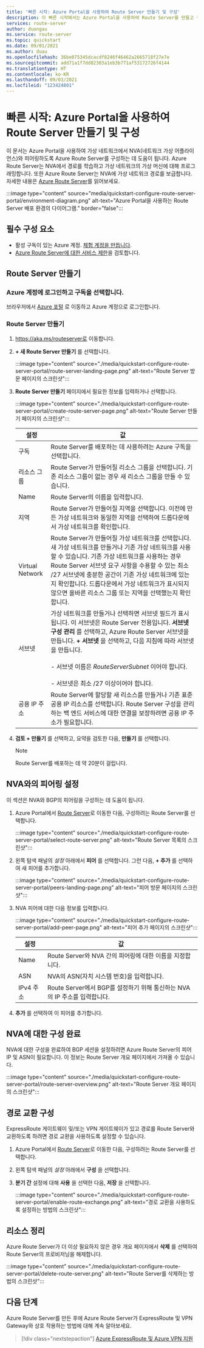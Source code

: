 ```yaml
---
title: '빠른 시작: Azure Portal을 사용하여 Route Server 만들기 및 구성'
description: 이 빠른 시작에서는 Azure Portal을 사용하여 Route Server를 만들고 구성하는 방법을 알아봅니다.
services: route-server
author: duongau
ms.service: route-server
ms.topic: quickstart
ms.date: 09/01/2021
ms.author: duau
ms.openlocfilehash: 36be075345dcacdf8246f46462a2665718f27e7e
ms.sourcegitcommit: add71a1f7dd82303a1eb3b771af53172726f4144
ms.translationtype: HT
ms.contentlocale: ko-KR
ms.lasthandoff: 09/03/2021
ms.locfileid: "123424801"
---
```

# <a name="quickstart-create-and-configure-route-server-using-the-azure-portal"></a>빠른 시작: Azure Portal을 사용하여 Route Server 만들기 및 구성

이 문서는 Azure Portal을 사용하여 가상 네트워크에서 NVA(네트워크 가상 어플라이언스)와 피어링하도록 Azure Route Server를 구성하는 데 도움이 됩니다. Azure Route Server는 NVA에서 경로를 학습하고 가상 네트워크의 가상 머신에 대해 프로그래밍합니다. 또한 Azure Route Server는 NVA에 가상 네트워크 경로를 보급합니다. 자세한 내용은 [Azure Route Server](overview.md)를 읽어보세요.

:::image type="content" source="media/quickstart-configure-route-server-portal/environment-diagram.png" alt-text="Azure Portal을 사용하는 Route Server 배포 환경의 다이어그램." border="false":::

## <a name="prerequisites"></a>필수 구성 요소

* 활성 구독이 있는 Azure 계정. [체험 계정을 만듭니다](https://azure.microsoft.com/free/?WT.mc_id=A261C142F).
* [Azure Route Server에 대한 서비스 제한](route-server-faq.md#limitations)을 검토합니다.

## <a name="create-a-route-server"></a>Route Server 만들기

### <a name="sign-in-to-your-azure-account-and-select-your-subscription"></a>Azure 계정에 로그인하고 구독을 선택합니다.

브라우저에서 [Azure 포털](https://portal.azure.com) 로 이동하고 Azure 계정으로 로그인합니다.

### <a name="create-a-route-server"></a>Route Server 만들기

1. https://aka.ms/routeserver로 이동합니다.

1. **+ 새 Route Server 만들기** 를 선택합니다.

    :::image type="content" source="./media/quickstart-configure-route-server-portal/route-server-landing-page.png" alt-text="Route Server 방문 페이지의 스크린샷"::: 

1. **Route Server 만들기** 페이지에서 필요한 정보를 입력하거나 선택합니다.

    :::image type="content" source="./media/quickstart-configure-route-server-portal/create-route-server-page.png" alt-text="Route Server 만들기 페이지의 스크린샷":::     

    | 설정 | 값 |
    |----------|-------|
    | 구독 | Route Server를 배포하는 데 사용하려는 Azure 구독을 선택합니다. |
    | 리소스 그룹 | Route Server가 만들어질 리소스 그룹을 선택합니다. 기존 리소스 그룹이 없는 경우 새 리소스 그룹을 만들 수 있습니다. |
    | Name | Route Server의 이름을 입력합니다. |
    | 지역 | Route Server가 만들어질 지역을 선택합니다. 이전에 만든 가상 네트워크와 동일한 지역을 선택하여 드롭다운에서 가상 네트워크를 확인합니다. |
    | Virtual Network | Route Server가 만들어질 가상 네트워크를 선택합니다. 새 가상 네트워크를 만들거나 기존 가상 네트워크를 사용할 수 있습니다. 기존 가상 네트워크를 사용하는 경우 Route Server 서브넷 요구 사항을 수용할 수 있는 최소 /27 서브넷에 충분한 공간이 기존 가상 네트워크에 있는지 확인합니다. 드롭다운에서 가상 네트워크가 표시되지 않으면 올바른 리소스 그룹 또는 지역을 선택했는지 확인합니다. |
    | 서브넷 | 가상 네트워크를 만들거나 선택하면 서브넷 필드가 표시됩니다. 이 서브넷은 Route Server 전용입니다. **서브넷 구성 관리** 를 선택하고, Azure Route Server 서브넷을 만듭니다. **+ 서브넷** 을 선택하고, 다음 지침에 따라 서브넷을 만듭니다.</br><br>- 서브넷 이름은 *RouteServerSubnet* 이어야 합니다.</br><br>- 서브넷은 최소 /27 이상이어야 합니다.</br> |
    | 공용 IP 주소 | Route Server에 할당할 새 리소스를 만들거나 기존 표준 공용 IP 리소스를 선택합니다. Route Server 구성을 관리하는 백 엔드 서비스에 대한 연결을 보장하려면 공용 IP 주소가 필요합니다. |

1. **검토 + 만들기** 를 선택하고, 요약을 검토한 다음, **만들기** 를 선택합니다. 

    > [!NOTE]
    > Route Server를 배포하는 데 약 20분이 걸립니다.

## <a name="set-up-peering-with-nva"></a>NVA와의 피어링 설정

이 섹션은 NVA와 BGP의 피어링을 구성하는 데 도움이 됩니다.

1. Azure Portal에서 [Route Server](https://aka.ms/routeserver)로 이동한 다음, 구성하려는 Route Server를 선택합니다.

    :::image type="content" source="./media/quickstart-configure-route-server-portal/select-route-server.png" alt-text="Route Server 목록의 스크린샷"::: 

1. 왼쪽 탐색 패널의 *설정* 아래에서 **피어** 를 선택합니다. 그런 다음, **+ 추가** 를 선택하여 새 피어를 추가합니다.

    :::image type="content" source="./media/quickstart-configure-route-server-portal/peers-landing-page.png" alt-text="피어 방문 페이지의 스크린샷"::: 

1. NVA 피어에 대한 다음 정보를 입력합니다.

    :::image type="content" source="./media/quickstart-configure-route-server-portal/add-peer-page.png" alt-text="피어 추가 페이지의 스크린샷":::

    | 설정 | 값 |
    |----------|-------|
    | Name | Route Server와 NVA 간의 피어링에 대한 이름을 지정합니다. |
    | ASN |  NVA의 ASN(자치 시스템 번호)을 입력합니다. |
    | IPv4 주소 | Route Server에서 BGP를 설정하기 위해 통신하는 NVA의 IP 주소를 입력합니다. |

1. **추가** 를 선택하여 이 피어를 추가합니다.

## <a name="complete-the-configuration-on-the-nva"></a>NVA에 대한 구성 완료

NVA에 대한 구성을 완료하여 BGP 세션을 설정하려면 Azure Route Server의 피어 IP 및 ASN이 필요합니다. 이 정보는 Route Server 개요 페이지에서 가져올 수 있습니다.

:::image type="content" source="./media/quickstart-configure-route-server-portal/route-server-overview.png" alt-text="Route Server 개요 페이지의 스크린샷":::

## <a name="configure-route-exchange"></a>경로 교환 구성

ExpressRoute 게이트웨이 및/또는 VPN 게이트웨이가 있고 경로를 Route Server와 교환하도록 하려면 경로 교환을 사용하도록 설정할 수 있습니다.

1. Azure Portal에서 [Route Server](https://aka.ms/routeserver)로 이동한 다음, 구성하려는 Route Server를 선택합니다.

1. 왼쪽 탐색 패널의 *설정* 아래에서 **구성** 을 선택합니다.

1. **분기 간** 설정에 대해 **사용** 을 선택한 다음, **저장** 을 선택합니다.

    :::image type="content" source="./media/quickstart-configure-route-server-portal/enable-route-exchange.png" alt-text="경로 교환을 사용하도록 설정하는 방법의 스크린샷":::

## <a name="clean-up-resources"></a>리소스 정리

Azure Route Server가 더 이상 필요하지 않은 경우 개요 페이지에서 **삭제** 를 선택하여 Route Server의 프로비저닝을 해제합니다.

:::image type="content" source="./media/quickstart-configure-route-server-portal/delete-route-server.png" alt-text="Route Server를 삭제하는 방법의 스크린샷":::

## <a name="next-steps"></a>다음 단계

Azure Route Server를 만든 후에 Azure Route Server가 ExpressRoute 및 VPN Gateway와 상호 작용하는 방법에 대해 계속 알아보세요. 

> [!div class="nextstepaction"]
> [Azure ExpressRoute 및 Azure VPN 지원](expressroute-vpn-support.md)
